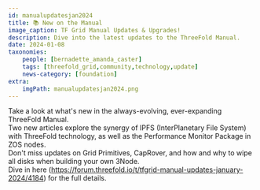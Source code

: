 ```yaml
---
id: manualupdatesjan2024
title: 📚 New on the Manual
image_caption: TF Grid Manual Updates & Upgrades!
description: Dive into the latest updates to the ThreeFold Manual.
date: 2024-01-08
taxonomies:
    people: [bernadette_amanda_caster]
    tags: [threefold_grid,community,technology,update]
    news-category: [foundation]
extra:
    imgPath: manualupdatesjan2024.png
---
```


Take a look at what's new in the always-evolving, ever-expanding ThreeFold Manual.
<br/>
Two new articles explore the synergy of IPFS (InterPlanetary File System) with ThreeFold technology, as well as the Performance Monitor Package in ZOS nodes.
<br/>
Don't miss updates on Grid Primitives, CapRover, and how and why to wipe all disks when building your own 3Node.
<br/>
Dive in here (https://forum.threefold.io/t/tfgrid-manual-updates-january-2024/4184) for the full details.